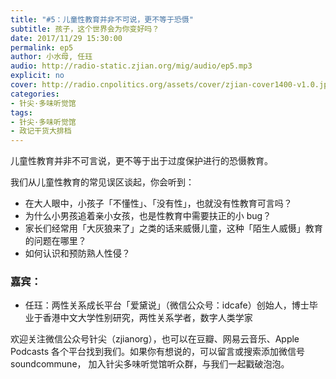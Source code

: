 ```yaml
---
title: "#5：儿童性教育并非不可说，更不等于恐慑"
subtitle: 孩子，这个世界会为你变好吗？
date: 2017/11/29 15:30:00
permalink: ep5
author: 小水母, 任珏
audio: http://radio-static.zjian.org/mig/audio/ep5.mp3
explicit: no
cover: http://radio.cnpolitics.org/assets/cover/zjian-cover1400-v1.0.jpg
categories:
- 针尖·多味听觉馆
tags:
- 针尖·多味听觉馆
- 政记干货大排档
---
```


儿童性教育并非不可言说，更不等于出于过度保护进行的恐慑教育。

我们从儿童性教育的常见误区谈起，你会听到：

- 在大人眼中，小孩子「不懂性」、「没有性」，也就没有性教育可言吗？
- 为什么小男孩追着亲小女孩，也是性教育中需要扶正的小 bug？
- 家长们经常用「大灰狼来了」之类的话来威慑儿童，这种「陌生人威慑」教育的问题在哪里？
- 如何认识和预防熟人性侵？

### 嘉宾：
- 任珏：两性关系成长平台「爱黛说」（微信公众号：idcafe）创始人，博士毕业于香港中文大学性别研究，两性关系学者，数字人类学家

欢迎关注微信公众号针尖（zjianorg），也可以在豆瓣、网易云音乐、Apple Podcasts 各个平台找到我们。如果你有想说的，可以留言或搜索添加微信号 soundcommune， 加入针尖多味听觉馆听众群，与我们一起戳破泡泡。
